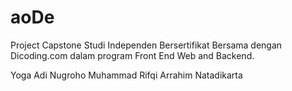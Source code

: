 # aoDe

Project Capstone Studi Independen Bersertifikat Bersama dengan Dicoding.com dalam program Front End Web and Backend.

Yoga Adi Nugroho
Muhammad Rifqi Arrahim Natadikarta
